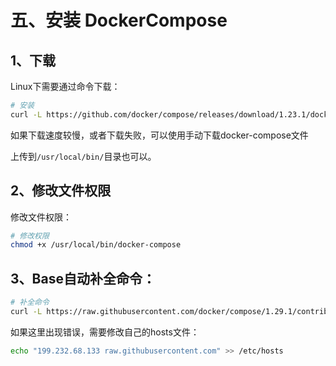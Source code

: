 
# 五、安装 DockerCompose

## 1、下载

Linux下需要通过命令下载：

```bash
# 安装
curl -L https://github.com/docker/compose/releases/download/1.23.1/docker-compose-`uname -s`-`uname -m` > /usr/local/bin/docker-compose
```

如果下载速度较慢，或者下载失败，可以使用手动下载docker-compose文件

上传到`/usr/local/bin/`目录也可以。

## 2、修改文件权限

修改文件权限：

```bash
# 修改权限
chmod +x /usr/local/bin/docker-compose
```

## 3、Base自动补全命令：

```bash
# 补全命令
curl -L https://raw.githubusercontent.com/docker/compose/1.29.1/contrib/completion/bash/docker-compose > /etc/bash_completion.d/docker-compose
```

如果这里出现错误，需要修改自己的hosts文件：

```bash
echo "199.232.68.133 raw.githubusercontent.com" >> /etc/hosts
```

